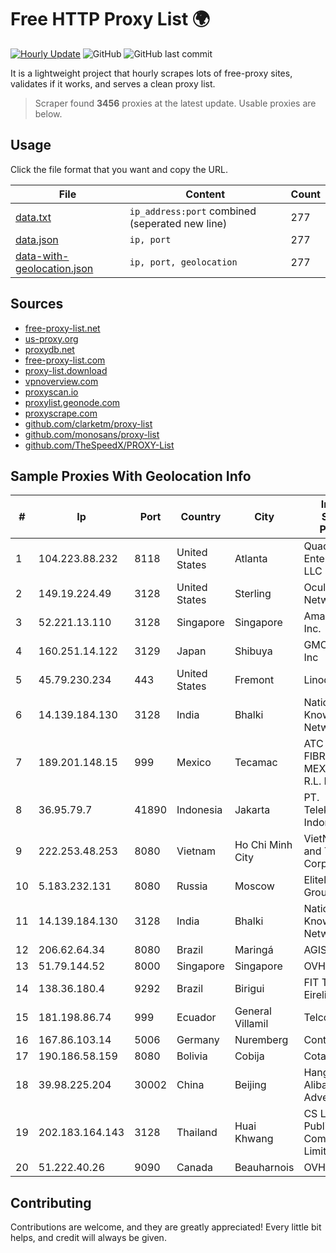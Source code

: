 
# Free HTTP Proxy List 🌍

[![Hourly Update](https://github.com/mertguvencli/http-proxy-list/actions/workflows/main.yml/badge.svg?branch=main)](https://github.com/mertguvencli/http-proxy-list/actions/workflows/main.yml)
![GitHub](https://img.shields.io/github/license/mertguvencli/http-proxy-list)
![GitHub last commit](https://img.shields.io/github/last-commit/mertguvencli/http-proxy-list)

It is a lightweight project that hourly scrapes lots of free-proxy sites, validates if it works, and serves a clean proxy list.


> Scraper found **3456** proxies at the latest update. Usable proxies are below.

## Usage

Click the file format that you want and copy the URL.


|File|Content|Count|
|----|-------|-----|
|[data.txt](https://raw.githubusercontent.com/mertguvencli/http-proxy-list/main/proxy-list/data.txt)|`ip_address:port` combined (seperated new line)|277|
|[data.json](https://raw.githubusercontent.com/mertguvencli/http-proxy-list/main/proxy-list/data.json)|`ip, port`|277|
|[data-with-geolocation.json](https://raw.githubusercontent.com/mertguvencli/http-proxy-list/main/proxy-list/data-with-geolocation.json)|`ip, port, geolocation`|277|

## Sources

* [free-proxy-list.net](https://free-proxy-list.net)
* [us-proxy.org](https://www.us-proxy.org)
* [proxydb.net](http://proxydb.net)
* [free-proxy-list.com](https://free-proxy-list.com/?page=&port=&type%5B%5D=http&type%5B%5D=https&up_time=0&search=Search)
* [proxy-list.download](https://www.proxy-list.download/HTTP)
* [vpnoverview.com](https://vpnoverview.com/privacy/anonymous-browsing/free-proxy-servers)
* [proxyscan.io](https://www.proxyscan.io)
* [proxylist.geonode.com](https://proxylist.geonode.com/api/proxy-list?limit=300&page=1&sort_by=lastChecked&sort_type=desc&protocols=http,https)
* [proxyscrape.com](https://api.proxyscrape.com/v2/?request=displayproxies&protocol=http&timeout=10000&country=all&ssl=all&anonymity=all)
* [github.com/clarketm/proxy-list](https://raw.githubusercontent.com/clarketm/proxy-list/master/proxy-list-raw.txt)
* [github.com/monosans/proxy-list](https://raw.githubusercontent.com/monosans/proxy-list/main/proxies/http.txt)
* [github.com/TheSpeedX/PROXY-List](https://raw.githubusercontent.com/TheSpeedX/PROXY-List/master/http.txt)


## Sample Proxies With Geolocation Info

|#|Ip|Port|Country|City|Internet Service Provider|
|-|--|----|-------|----|-------------------------|
|1|104.223.88.232|8118|United States|Atlanta|QuadraNet Enterprises LLC|
|2|149.19.224.49|3128|United States|Sterling|Oculus Networks Inc|
|3|52.221.13.110|3128|Singapore|Singapore|Amazon.com, Inc.|
|4|160.251.14.122|3129|Japan|Shibuya|GMO Internet, Inc|
|5|45.79.230.234|443|United States|Fremont|Linode, LLC|
|6|14.139.184.130|3128|India|Bhalki|National Knowledge Network|
|7|189.201.148.15|999|Mexico|Tecamac|ATC HOLDING FIBRA MEXICO, S. DE R.L. DE C.V.|
|8|36.95.79.7|41890|Indonesia|Jakarta|PT. Telekomunikasi Indonesia|
|9|222.253.48.253|8080|Vietnam|Ho Chi Minh City|VietNam Post and Telecom Corporation|
|10|5.183.232.131|8080|Russia|Moscow|Elitel Telecom Group Ltd|
|11|14.139.184.130|3128|India|Bhalki|National Knowledge Network|
|12|206.62.64.34|8080|Brazil|Maringá|AGIS|
|13|51.79.144.52|8000|Singapore|Singapore|OVH SAS|
|14|138.36.180.4|9292|Brazil|Birigui|FIT Telecom Eireli|
|15|181.198.86.74|999|Ecuador|General Villamil|Telconet S.A|
|16|167.86.103.14|5006|Germany|Nuremberg|Contabo GmbH|
|17|190.186.58.159|8080|Bolivia|Cobija|Cotas Ltda.|
|18|39.98.225.204|30002|China|Beijing|Hangzhou Alibaba Advertising Co|
|19|202.183.164.143|3128|Thailand|Huai Khwang|CS Loxinfo Public Company Limited|
|20|51.222.40.26|9090|Canada|Beauharnois|OVH SAS|



## Contributing

Contributions are welcome, and they are greatly appreciated! Every
little bit helps, and credit will always be given.

